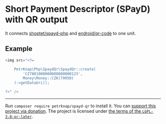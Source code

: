 # Short Payment Descriptor (SPayD) with QR output

It connects [shoptet/spayd-php] and [endroid/qr-code] to one unit.

## Example

```php
<img src="<?=

    PetrKnap\Php\SpaydQr\SpaydQr::create(
        'CZ7801000000000000000123',
        Money\Money::CZK(79950)
    )->getDataUri();

?>" />
```



[shoptet/spayd-php]:https://github.com/shoptet/spayd-php
[endroid/qr-code]:https://github.com/endroid/qr-code

---

Run `composer require petrknap/spayd-qr` to install it.
You can [support this project via donation](https://petrknap.github.io/donate.html).
The project is licensed under [the terms of the `LGPL-3.0-or-later`](./COPYING.LESSER).
